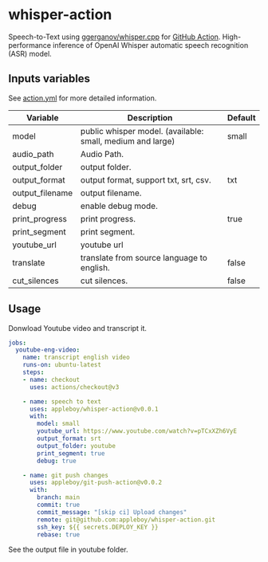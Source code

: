# whisper-action

Speech-to-Text using [ggerganov/whisper.cpp](https://github.com/ggerganov/whisper.cpp) for [GitHub Action](https://github.com/features/actions). High-performance inference of OpenAI Whisper automatic speech recognition (ASR) model.

## Inputs variables

See [action.yml](./action.yml) for more detailed information.

| Variable         | Description                                                  | Default |
|------------------|--------------------------------------------------------------|---------|
| model            | public whisper model. (available: small, medium and large)   | small   |
| audio_path       | Audio Path.                                                  |         |
| output_folder    | output folder.                                               |         |
| output_format    | output format, support txt, srt, csv.                        | txt     |
| output_filename  | output filename.                                             |         |
| debug            | enable debug mode.                                           |         |
| print_progress   | print progress.                                              | true    |
| print_segment    | print segment.                                               |         |
| youtube_url      | youtube url                                                  |         |
| translate        | translate from source language to english.                   | false   |
| cut_silences     | cut silences.                                                | false   |

## Usage

Donwload Youtube video and transcript it.

```yaml
jobs:
  youtube-eng-video:
    name: transcript english video
    runs-on: ubuntu-latest
    steps:
    - name: checkout
      uses: actions/checkout@v3

    - name: speech to text
      uses: appleboy/whisper-action@v0.0.1
      with:
        model: small
        youtube_url: https://www.youtube.com/watch?v=pTCxXZh6VyE
        output_format: srt
        output_folder: youtube
        print_segment: true
        debug: true

    - name: git push changes
      uses: appleboy/git-push-action@v0.0.2
      with:
        branch: main
        commit: true
        commit_message: "[skip ci] Upload changes"
        remote: git@github.com:appleboy/whisper-action.git
        ssh_key: ${{ secrets.DEPLOY_KEY }}
        rebase: true
```

See the output file in youtube folder.
